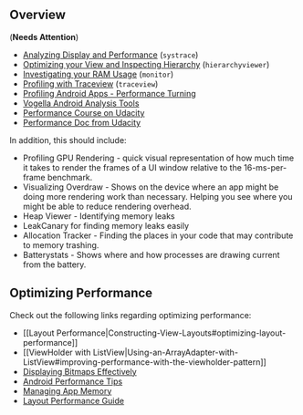 ## Overview

(**Needs Attention**)

* [Analyzing Display and Performance](http://developer.android.com/tools/debugging/systrace.html) (`systrace`)
* [Optimizing your View and Inspecting Hierarchy](http://developer.android.com/tools/debugging/debugging-ui.html) (`hierarchyviewer`)
* [Investigating your RAM Usage](http://developer.android.com/tools/debugging/debugging-memory.html) (`monitor`)
* [Profiling with Traceview](http://developer.android.com/tools/debugging/debugging-tracing.html) (`traceview`)
* [Profiling Android Apps - Performance Turning](https://www.youtube.com/watch?v=88nwiiVTh5w)
* [Vogella Android Analysis Tools](http://www.vogella.com/tutorials/AndroidTools/article.html)
* [Performance Course on Udacity](https://www.udacity.com/course/ud825)
* [Performance Doc from Udacity](https://docs.google.com/document/d/1EKVq2FzcLVJFbwUtaC3QRddSwtzs0BSKZahkQyeGyHo/pub?embedded=true)

In addition, this should include:

* Profiling GPU Rendering - quick visual representation of how much time it takes to render the frames of a UI window relative to the 16-ms-per-frame benchmark.
* Visualizing Overdraw - Shows on the device where an app might be doing more rendering work than necessary. Helping you see where you might be able to reduce rendering overhead.
* Heap Viewer - Identifying memory leaks
* LeakCanary for finding memory leaks easily
* Allocation Tracker - Finding the places in your code that may contribute to memory trashing.
* Batterystats - Shows where and how processes are drawing current from the battery.

## Optimizing Performance

Check out the following links regarding optimizing performance:

* [[Layout Performance|Constructing-View-Layouts#optimizing-layout-performance]]
* [[ViewHolder with ListView|Using-an-ArrayAdapter-with-ListView#improving-performance-with-the-viewholder-pattern]]
* [Displaying Bitmaps Effectively](http://developer.android.com/training/displaying-bitmaps/index.html)
* [Android Performance Tips](http://developer.android.com/training/articles/perf-tips.html)
* [Managing App Memory](http://developer.android.com/training/articles/memory.html#YourApp)
* [Layout Performance Guide](http://developer.android.com/training/improving-layouts/index.html)